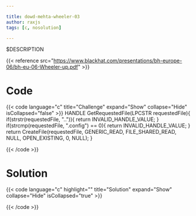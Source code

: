 ```yaml
---

title: dowd-mehta-wheeler-03
author: raxjs
tags: [c, nosolution]

---
```


$DESCRIPTION

<!--more-->
{{< reference src="https://www.blackhat.com/presentations/bh-europe-06/bh-eu-06-Wheeler-up.pdf" >}}

# Code
{{< code language="c"  title="Challenge" expand="Show" collapse="Hide" isCollapsed="false" >}}
HANDLE GetRequestedFile(LPCSTR requestedFile){
  if(strstr(requestedFile, "..")){
    return INVALID_HANDLE_VALUE;
  }
  if(strcmp(requestedFile, ".config") == 0){
    return INVALID_HANDLE_VALUE;
  }
  return CreateFile(requestedFile,
		    GENERIC_READ,
		    FILE_SHARED_READ,
		    NULL,
		    OPEN_EXISTING,
		    0,
		    NULL);
}

{{< /code >}}

# Solution
{{< code language="c" highlight="" title="Solution" expand="Show" collapse="Hide" isCollapsed="true" >}}

{{< /code >}}